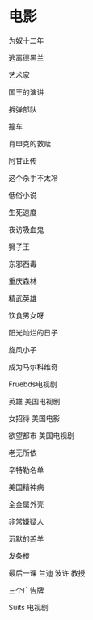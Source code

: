 # 电影

为奴十二年

逃离德黑兰

艺术家

国王的演讲

拆弹部队

撞车

肖申克的救赎

阿甘正传

这个杀手不太冷

低俗小说

生死速度

夜访吸血鬼

狮子王

东邪西毒

重庆森林

精武英雄

饮食男女呀

阳光灿烂的日子

旋风小子

成为马尔科维奇

Fruebds电视剧

英雄 美国电视剧

女招待 美国电影

欲望都市 美国电视剧

老无所依

辛特勒名单

美国精神病

全金属外壳

非常嫌疑人

沉默的羔羊

发条橙

最后一课 兰迪 波许 教授

三个广告牌

Suits 电视剧











